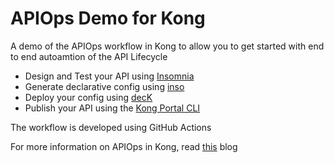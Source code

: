 # APIOps Demo for Kong

A demo of the APIOps workflow in Kong to allow you to get started with end to end autoamtion of the API Lifecycle

- Design and Test your API using [Insomnia](https://insomnia.rest/products/insomnia)
- Generate declarative config using [inso](https://insomnia.rest/products/inso)
- Deploy your config using [decK](https://docs.konghq.com/deck/)
- Publish your API using the [Kong Portal CLI](https://github.com/Kong/kong-portal-cli)

The workflow is developed using GitHub Actions

For more information on APIOps in Kong, read [this](https://konghq.com/blog/what-is-apiops) blog

